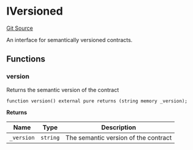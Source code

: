 # IVersioned
[Git Source](https://github.com/ethereum-optimism/optimism/blob/f7b73857601914eeea6fc4c1ba46ae99ca744d97/contracts/dispute/IVersioned.sol)

An interface for semantically versioned contracts.


## Functions
### version

Returns the semantic version of the contract


```solidity
function version() external pure returns (string memory _version);
```
**Returns**

|Name|Type|Description|
|----|----|-----------|
|`_version`|`string`|The semantic version of the contract|


